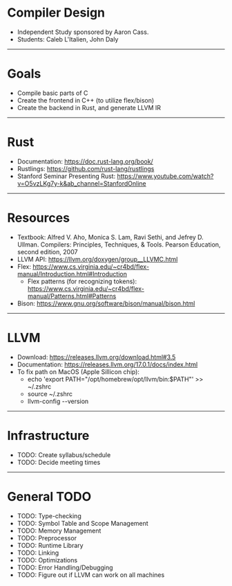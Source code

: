 # Compiler Design
- Independent Study sponsored by Aaron Cass.
- Students: Caleb L'Italien, John Daly
------------------------------------
# Goals
- Compile basic parts of C
- Create the frontend in C++ (to utilize flex/bison)
- Create the backend in Rust, and generate LLVM IR
------------------------------------
# Rust
- Documentation: https://doc.rust-lang.org/book/
- Rustlings: https://github.com/rust-lang/rustlings
- Stanford Seminar Presenting Rust: https://www.youtube.com/watch?v=O5vzLKg7y-k&ab_channel=StanfordOnline
------------------------------------
# Resources
 - Textbook: Alfred V. Aho, Monica S. Lam, Ravi Sethi, and Jefrey D. Ullman. Compilers: Principles, Techniques, & Tools. Pearson Education, second edition, 2007
 - LLVM API: https://llvm.org/doxygen/group__LLVMC.html
 - Flex: https://www.cs.virginia.edu/~cr4bd/flex-manual/Introduction.html#Introduction
    - Flex patterns (for recognizing tokens): https://www.cs.virginia.edu/~cr4bd/flex-manual/Patterns.html#Patterns
 - Bison: https://www.gnu.org/software/bison/manual/bison.html
------------------------------------
# LLVM
- Download: https://releases.llvm.org/download.html#3.5
- Documentation: https://releases.llvm.org/17.0.1/docs/index.html
- To fix path on MacOS (Apple Sillicon chip):
   - echo 'export PATH="/opt/homebrew/opt/llvm/bin:$PATH"' >> ~/.zshrc
   - source ~/.zshrc
   - llvm-config --version
------------------------------------
# Infrastructure
- TODO: Create syllabus/schedule
- TODO: Decide meeting times
------------------------------------
# General TODO
- TODO: Type-checking
- TODO: Symbol Table and Scope Management
- TODO: Memory Management
- TODO: Preprocessor
- TODO: Runtime Library
- TODO: Linking
- TODO: Optimizations
- TODO: Error Handling/Debugging
- TODO: Figure out if LLVM can work on all machines
